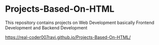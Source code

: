 # Projects-Based-On-HTML
This repository contains projects on Web Development basically Frontend Development and Backend Development

https://real-coder007ravi.github.io/Projects-Based-On-HTML/
